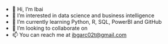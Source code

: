 - 👋 Hi, I’m Ibai
- 👀 I’m interested in data science and business intelligence
- 🌱 I’m currently learning Python, R, SQL, PowerBI and GitHub
- 💞️ I’m looking to collaborate on 
- 📫 You can reach me at ibgarc02t@gmail.com

<!---
igvalle/igvalle is a ✨ special ✨ repository because its `README.md` (this file) appears on your GitHub profile.
You can click the Preview link to take a look at your changes.
--->
